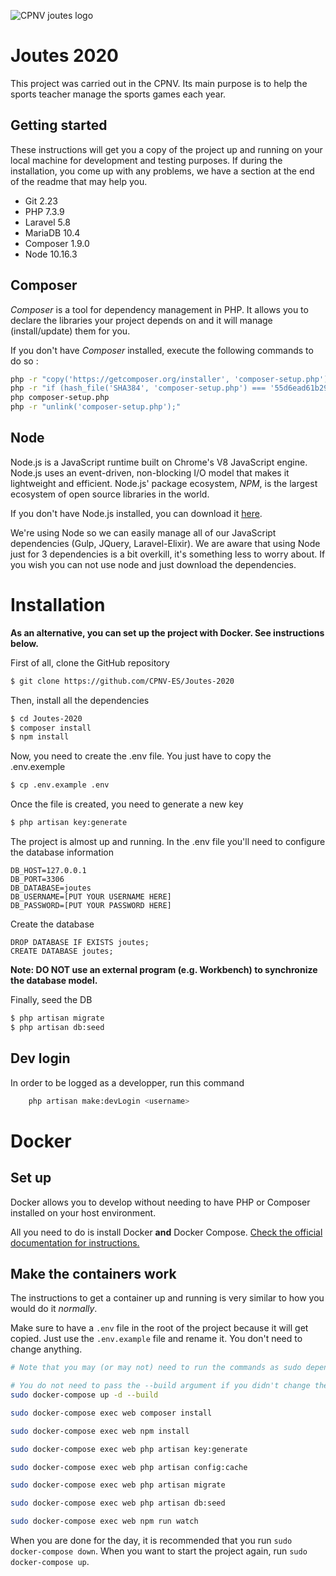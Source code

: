 ![CPNV joutes logo](https://github.com/CPNV-ES/Joutes/blob/master/wiki/logo-black.png)

# Joutes 2020
This project was carried out in the CPNV. Its main purpose is to help the sports teacher manage the sports games each year.


## Getting started
These instructions will get you a copy of the project up and running on your local machine for development and testing purposes. If during the installation, you come up with any problems, we have a section at the end of the readme that may help you.

- Git 2.23
- PHP 7.3.9
- Laravel 5.8
- MariaDB 10.4
- Composer 1.9.0
- Node 10.16.3

## Composer
_Composer_ is a tool for dependency management in PHP. It allows you to declare the libraries your project depends on and it will manage (install/update) them for you.

If you don't have _Composer_ installed, execute the following commands to do so :

```bash
php -r "copy('https://getcomposer.org/installer', 'composer-setup.php');"
php -r "if (hash_file('SHA384', 'composer-setup.php') === '55d6ead61b29c7bdee5cccfb50076874187bd9f21f65d8991d46ec5cc90518f447387fb9f76ebae1fbbacf329e583e30') { echo 'Installer verified'; } else { echo 'Installer corrupt'; unlink('composer-setup.php'); } echo PHP_EOL;"
php composer-setup.php
php -r "unlink('composer-setup.php');"
```

## Node

Node.js is a JavaScript runtime built on Chrome's V8 JavaScript engine. Node.js uses an event-driven, non-blocking I/O model that makes it lightweight and efficient. Node.js' package ecosystem, _NPM_, is the largest ecosystem of open source libraries in the world.

If you don't have Node.js installed, you can download it [here](https://nodejs.org/).

We're using Node so we can easily manage all of our JavaScript dependencies (Gulp, JQuery, Laravel-Elixir). We are aware that using Node just for 3 dependencies is a bit overkill, it's something less to worry about. If you wish you can not use node and just download the dependencies.


# Installation

**As an alternative, you can set up the project with Docker. See instructions below.**

First of all, clone the GitHub repository

```bash
$ git clone https://github.com/CPNV-ES/Joutes-2020
```

Then, install all the dependencies

```bash
$ cd Joutes-2020
$ composer install
$ npm install
```

Now, you need to create the .env file. You just have to copy the .env.exemple

```bash
$ cp .env.example .env
```

Once the file is created, you need to generate a new key

```bash
$ php artisan key:generate
```


The project is almost up and running. In the .env file you'll need to configure the database information

    DB_HOST=127.0.0.1
    DB_PORT=3306
    DB_DATABASE=joutes
    DB_USERNAME=[PUT YOUR USERNAME HERE]
    DB_PASSWORD=[PUT YOUR PASSWORD HERE]

Create the database

    DROP DATABASE IF EXISTS joutes;
    CREATE DATABASE joutes;

**Note: DO NOT use an external program (e.g. Workbench) to synchronize the database model.**

Finally, seed the DB

```bash
$ php artisan migrate
$ php artisan db:seed
```

## Dev login
In order to be logged as a developper, run this command
```bash
    php artisan make:devLogin <username>
```

# Docker

## Set up

Docker allows you to develop without needing to have PHP or Composer installed on your host environment.

All you need to do is install Docker **and** Docker Compose. [Check the official documentation for instructions.](https://docs.docker.com/)

## Make the containers work

The instructions to get a container up and running is very similar to how you would do it *normally*.

Make sure to have a `.env` file in the root of the project because it will get copied. Just use the `.env.example` file and rename it. You don't need to change anything.

```bash
# Note that you may (or may not) need to run the commands as sudo depending on your configuration.

# You do not need to pass the --build argument if you didn't change the Dockerfile.
sudo docker-compose up -d --build

sudo docker-compose exec web composer install

sudo docker-compose exec web npm install

sudo docker-compose exec web php artisan key:generate

sudo docker-compose exec web php artisan config:cache

sudo docker-compose exec web php artisan migrate

sudo docker-compose exec web php artisan db:seed

sudo docker-compose exec web npm run watch
```

When you are done for the day, it is recommended that you run `sudo docker-compose down`. When you want to start the project again, run `sudo docker-compose up`.